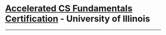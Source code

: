 # [Accelerated CS Fundamentals Certification](https://www.coursera.org/specializations/cs-fundamentals) - University of Illinois

---